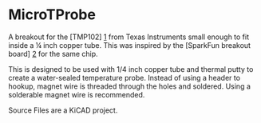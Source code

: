MicroTProbe
===========

A breakout for the [TMP102] [1] from Texas Instruments small enough to fit inside a ¼ inch copper tube. This was inspired by the [SparkFun breakout board] [2] for the same chip.

This is designed to be used with 1/4 inch copper tube and thermal putty to create a water-sealed temperature probe. Instead of using a header to hookup, magnet wire is threaded through the holes and soldered. Using a solderable magnet wire is recommended.

Source Files are a KiCAD project.


[1]: http://www.ti.com/product/tmp102 (Product Page)
[2]: https://www.sparkfun.com/products/11931 (SparkFun Breakout Board for TMP102)
